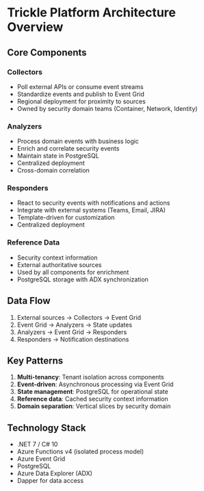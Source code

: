 # Trickle Platform Architecture Overview

## Core Components

### Collectors
- Poll external APIs or consume event streams
- Standardize events and publish to Event Grid
- Regional deployment for proximity to sources
- Owned by security domain teams (Container, Network, Identity)

### Analyzers
- Process domain events with business logic
- Enrich and correlate security events
- Maintain state in PostgreSQL 
- Centralized deployment
- Cross-domain correlation

### Responders
- React to security events with notifications and actions
- Integrate with external systems (Teams, Email, JIRA)
- Template-driven for customization
- Centralized deployment

### Reference Data
- Security context information
- External authoritative sources
- Used by all components for enrichment
- PostgreSQL storage with ADX synchronization

## Data Flow

1. External sources -> Collectors -> Event Grid
2. Event Grid -> Analyzers -> State updates
3. Analyzers -> Event Grid -> Responders
4. Responders -> Notification destinations

## Key Patterns

1. **Multi-tenancy**: Tenant isolation across components
2. **Event-driven**: Asynchronous processing via Event Grid
3. **State management**: PostgreSQL for operational state
4. **Reference data**: Cached security context information
5. **Domain separation**: Vertical slices by security domain

## Technology Stack

- .NET 7 / C# 10
- Azure Functions v4 (isolated process model)
- Azure Event Grid
- PostgreSQL
- Azure Data Explorer (ADX)
- Dapper for data access